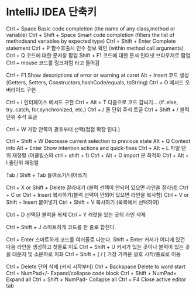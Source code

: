 # IntelliJ IDEA 단축키

Ctrl + Space Basic code completion (the name of any class,method or variable)
Ctrl + Shift + Space Smart code completion (filters the list of methodsand variables by expected type)
Ctrl + Shift + Enter Complete statement
Ctrl + P  함수호출시 인수 정보 확인 (within method call arguments)
Ctrl + Q  코드에 대한 문서창 팝업
Shift + F1 코드에 대한 문서 인터넷 브라우저로 팝업 
Ctrl + mouse  코드를 링크처럼 타고 들어감

Ctrl + F1 Show descriptions of error or warning at caret
Alt + Insert  코드 생성 (Getters, Setters, Constructors,hashCode/equals, toString)
Ctrl + O  메서드 오버라이드 구현

Ctrl + I    인터페이스 메서드 구현
Ctrl + Alt + T  다음으로 코드 감싸기… (if..else, try..catch, for,synchronized, etc.)
Ctrl + / 줄 단위 주석 토글
Ctrl + Shift + /  블럭 단위 주석 토글

Ctrl + W 가장 안쪽의 괄호부터 선택(점점 확장 된다.)

Ctrl + Shift + W Decrease current selection to previous state
Alt + Q Context info
Alt + Enter Show intention actions and quick-fixes
Ctrl + Alt + L  파일 단위 재정렬 (이클립스의 ctrl + shift + f) 
Ctrl + Alt + O import 문 최적화
Ctrl + Alt + I  줄단위 재정렬

Tab / Shift + Tab  들여쓰기/내어쓰기

Ctrl + X or Shift + Delete 잘라내기 (블럭 선택이 안되어 있으면 라인을 잘라냄)
Ctrl + C or Ctrl + Insert 복사하기(블럭 선택이 안되어 있으면 라인을 복사함)
Ctrl + V or Shift + Insert 붙여넣기
Ctrl + Shift + V 복사하기 (목록에서 선택하여)

Ctrl + D 선택된 블럭을 복제
Ctrl + Y 캐럿을 있는 곳의 라인 삭제

Ctrl + Shift + J 스마트하게 코드를 한 줄로 합친다.

Ctrl + Enter 스마트하게 코드를 여러줄로 나눈다.
Shift + Enter 커서가 어디에 있건 다음 라인을 생성하고 첫줄로 이도 
Ctrl + Shift + U 커서가 있는 곳이나 블럭이 있는 곳을 대문자 및 소문자로 치화
Ctrl + Shift + ] / [  가장 가까운 괄호 시작/종료로 이동

Ctrl + Delete 단어 삭제 (커서 시작부터)
Ctrl + Backspace Delete to word start
Ctrl + NumPad+/- Expand/collapse code block
Ctrl + Shift + NumPad+ Expand all
Ctrl + Shift + NumPad- Collapse all
Ctrl + F4 Close active editor tab
